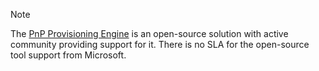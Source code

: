 
> [!NOTE]
> The [PnP Provisioning Engine](/sharepoint/dev/solution-guidance/Introducing-the-PnP-Provisioning-Engine.md) is an open-source solution with active community providing support for it. There is no SLA for the open-source tool support from Microsoft.
